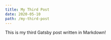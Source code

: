 ```yaml
---
title: My Third Post
date: 2020-05-10
path: /my-third-post
---
```

This is my third Gatsby post written in Markdown!